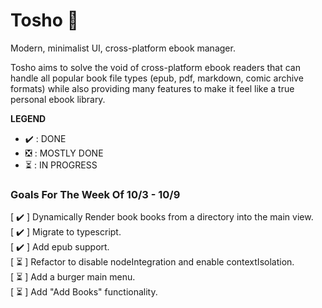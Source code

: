# Tosho :book:

Modern, minimalist UI, cross-platform ebook manager.

Tosho aims to solve the void of cross-platform ebook readers that can handle all popular book file types (epub, pdf, markdown, comic archive formats) while also providing many features to make it feel like a true personal ebook library.

**LEGEND**

- :heavy_check_mark: : DONE
- :negative_squared_cross_mark: : MOSTLY DONE
- :hourglass_flowing_sand: : IN PROGRESS

### Goals For The Week Of 10/3 - 10/9

[ :heavy_check_mark: ] Dynamically Render book books from a directory into the main view. <br>
[ :heavy_check_mark: ] Migrate to typescript. <br>
[ :heavy_check_mark: ] Add epub support. <br>
[ :hourglass_flowing_sand: ] Refactor to disable nodeIntegration and enable contextIsolation. <br>
[ :hourglass_flowing_sand: ] Add a burger main menu. <br>
[ :hourglass_flowing_sand: ] Add "Add Books" functionality. <br>
